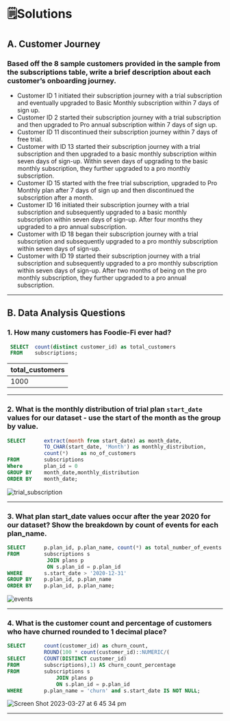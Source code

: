 # 🗒️Solutions

## A. Customer Journey

### Based off the 8 sample customers provided in the sample from the subscriptions table, write a brief description about each customer’s onboarding journey.

- Customer ID 1 initiated their subscription journey with a trial subscription and eventually upgraded to Basic Monthly subscription within 7 days of sign up.
- Customer ID 2 started their subscription journey with a trial subscription and then upgraded to Pro annual subscription within 7 days of sign up.
- Customer ID 11 discontinued their subscription journey within 7 days of free trial. 
- Customer with ID 13 started their subscription journey with a trial subscription and then upgraded to a basic monthly subscription within seven days of sign-up. Within seven days of upgrading to the basic monthly subscription, they further upgraded to a pro monthly subscription.
- Customer ID 15 started with the free trial subscription, upgraded to Pro Monthly plan after 7 days of sign up and then discontinued the subscription after a month.
- Customer ID 16 initiated their subscription journey with a trial subscription and subsequently upgraded to a basic monthly subscription within seven days of sign-up. After four months they upgraded to a pro annual subscription.
- Customer with ID 18 began their subscription journey with a trial subscription and subsequently upgraded to a pro monthly subscription within seven days of sign-up.
- Customer with ID 19 started their subscription journey with a trial subscription and subsequently upgraded to a pro monthly subscription within seven days of sign-up. After two months of being on the pro monthly subscription, they further upgraded to a pro annual subscription.
***

## B. Data Analysis Questions

### 1. How many customers has Foodie-Fi ever had?
````sql
 SELECT  count(distinct customer_id) as total_customers
 FROM    subscriptions;
````
| total_customers |
| --------------- |
| 1000            |
***

### 2. What is the monthly distribution of trial plan `start_date` values for our dataset - use the start of the month as the group by value.
````sql
SELECT		extract(month from start_date) as month_date,
			TO_CHAR(start_date, 'Month') as monthly_distribution,
			count(*)	as no_of_customers		
FROM 		subscriptions
Where		plan_id = 0
GROUP BY	month_date,monthly_distribution
ORDER BY	month_date;
````
![trial_subscription](https://user-images.githubusercontent.com/123035903/227854793-58c2d69a-99e0-4b0d-b420-def0340a635a.png)
***

### 3. What plan start_date values occur after the year 2020 for our dataset? Show the breakdown by count of events for each plan_name.
````sql
SELECT		p.plan_id, p.plan_name, count(*) as total_number_of_events			
FROM		subscriptions s
			 JOIN plans p 
			 ON s.plan_id = p.plan_id
WHERE		s.start_date > '2020-12-31'
GROUP BY	p.plan_id, p.plan_name
ORDER BY	p.plan_id, p.plan_name;
````
![events](https://user-images.githubusercontent.com/123035903/227860234-b7a366a7-25be-42e1-8f2d-e3c842c72886.png)
***
### 4. What is the customer count and percentage of customers who have churned rounded to 1 decimal place?
````sql
SELECT		count(customer_id) as churn_count,
			ROUND(100 * count(customer_id)::NUMERIC/(
SELECT		COUNT(DISTINCT customer_id) 
FROM 		subscriptions),1) AS churn_count_percentage
FROM		subscriptions s
				JOIN plans p
				ON s.plan_id = p.plan_id
WHERE		p.plan_name = 'churn' and s.start_date IS NOT NULL;
````
![Screen Shot 2023-03-27 at 6 45 34 pm](https://user-images.githubusercontent.com/123035903/227875246-83ea305c-4bfa-45d5-b33c-a14d912eff5e.png)
***




